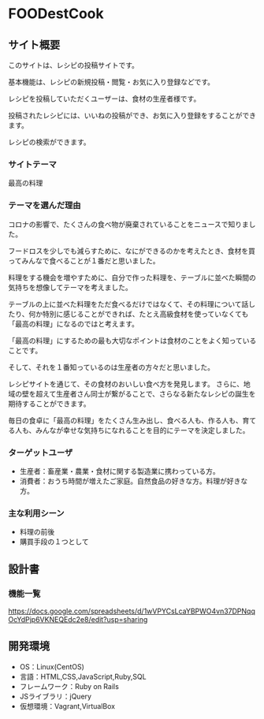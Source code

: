 # FOODestCook

## サイト概要
このサイトは、レシピの投稿サイトです。

基本機能は、レシピの新規投稿・閲覧・お気に入り登録などです。

レシピを投稿していただくユーザーは、食材の生産者様です。

投稿されたレシピには、いいねの投稿ができ、お気に入り登録をすることができます。

レシピの検索ができます。


### サイトテーマ
最高の料理


### テーマを選んだ理由
コロナの影響で、たくさんの食べ物が廃棄されていることをニュースで知りました。

フードロスを少しでも減らすために、なにができるのかを考えたとき、食材を買ってみんなで食べることが１番だと思いました。

料理をする機会を増やすために、自分で作った料理を、テーブルに並べた瞬間の気持ちを想像してテーマを考えました。


テーブルの上に並べた料理をただ食べるだけではなくて、その料理について話したり、何か特別に感じることができれば、たとえ高級食材を使っていなくても「最高の料理」になるのではと考えます。

「最高の料理」にするための最も大切なポイントは食材のことをよく知っていることです。

そして、それを１番知っているのは生産者の方々だと思いました。

レシピサイトを通じて、その食材のおいしい食べ方を発見します。
さらに、地域の壁を超えて生産者さん同士が繋がることで、さらなる新たなレシピの誕生を期待することができます。

毎日の食卓に「最高の料理」をたくさん生み出し、食べる人も、作る人も、育てる人も、みんなが幸せな気持ちになれることを目的にテーマを決定しました。


### ターゲットユーザ
- 生産者：畜産業・農業・食材に関する製造業に携わっている方。
- 消費者：おうち時間が増えたご家庭。自然食品の好きな方。料理が好きな方。

### 主な利用シーン
- 料理の前後
- 購買手段の１つとして

## 設計書



### 機能一覧
https://docs.google.com/spreadsheets/d/1wVPYCsLcaYBPWO4vn37DPNqqOcYdPjp6VKNEQEdc2e8/edit?usp=sharing


## 開発環境
- OS：Linux(CentOS)
- 言語：HTML,CSS,JavaScript,Ruby,SQL
- フレームワーク：Ruby on Rails
- JSライブラリ：jQuery
- 仮想環境：Vagrant,VirtualBox